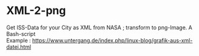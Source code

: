 # XML-2-png
Get ISS-Data for your City as XML from NASA ; transform to png-Image. A Bash-script  
Example :
https://www.untergang.de/index.php/linux-blog/grafik-aus-xml-datei.html
